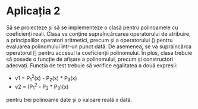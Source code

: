 # Aplicația 2
Să se proiecteze și să se implementeze o clasă pentru polinoamele cu coeficienți reali.
Clasa va conține supraîncărcarea operatorului de atribuire, a principalilor operatori
aritmetici, precum și a operatorului () pentru evaluarea polinomului într-un punct dată.
De asemenea, se va supraîncărca operatorul [] pentru accesul la coeficienții polinomului.
În plus, clasa trebuie să posede o funcție de afișare a polinomului, precum și constructori
adecvați. Funcția de test trebuie să verifice egalitatea a două expresii:
* v1 = P<sub>1</sub><sup>2</sup>(x) - P<sub>2</sub>(x) * P<sub>3</sub>(x)
* v2 = (P<sub>1</sub><sup>2</sup> - P<sub>2</sub> * P<sub>3</sub>)(x)

pentru trei polinoame date și o valoare reală x dată.
